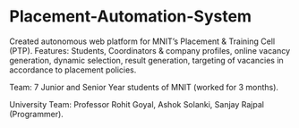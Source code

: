 # Placement-Automation-System
Created autonomous web platform for MNIT’s Placement & Training Cell (PTP).
Features: Students, Coordinators & company profiles, online vacancy generation, dynamic selection, result generation, targeting of vacancies in accordance to placement policies.

Team: 7 Junior and Senior Year students of MNIT (worked for 3 months).

University Team: Professor Rohit Goyal, Ashok Solanki, Sanjay Rajpal (Programmer).
